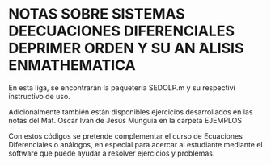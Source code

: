 # NOTAS SOBRE SISTEMAS DEECUACIONES DIFERENCIALES DEPRIMER ORDEN Y SU AN ́ALISIS ENMATHEMATICA
En esta liga, se encontrarán la paquetería SEDOLP.m y su respectivi instructivo de uso.

Adicionalmente también están disponibles ejercicios desarrollados en las notas del Mat. Oscar Ivan de Jesús Munguía en la carpeta EJEMPLOS 

Con estos códigos se pretende complementar el curso de Ecuaciones Diferenciales o análogos, en especial para acercar al estudiante mediante el software que puede ayudar a resolver ejercicios y problemas.
